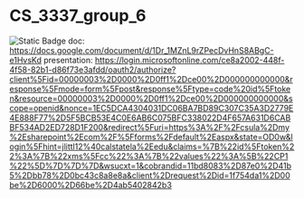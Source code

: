 # CS_3337_group_6

![Static Badge](https://img.shields.io/badge/%20https%3A%2F%2Fdocs.google.com%2Fdocument%2Fd%2F1Dr_1MZnL9rZPecDvHnS8ABgC-e1HvsKd?label=Design%20Doc&color=blue)
doc: https://docs.google.com/document/d/1Dr_1MZnL9rZPecDvHnS8ABgC-e1HvsKd
presentation: https://login.microsoftonline.com/ce8a2002-448f-4f58-82b1-d86f73e3afdd/oauth2/authorize?client%5Fid=00000003%2D0000%2D0ff1%2Dce00%2D000000000000&response%5Fmode=form%5Fpost&response%5Ftype=code%20id%5Ftoken&resource=00000003%2D0000%2D0ff1%2Dce00%2D000000000000&scope=openid&nonce=1EC5DCA4304031DC06BA7BD89C307C35A3D2779E4E888F77%2D5F5BCB53E4C0E6AB6C075BFC338022D4F657A631D6CABBF534AD2ED728D1F200&redirect%5Furi=https%3A%2F%2Fcsula%2Dmy%2Esharepoint%2Ecom%2F%5Fforms%2Fdefault%2Easpx&state=OD0w&login%5Fhint=jlittl12%40calstatela%2Eedu&claims=%7B%22id%5Ftoken%22%3A%7B%22xms%5Fcc%22%3A%7B%22values%22%3A%5B%22CP1%22%5D%7D%7D%7D&wsucxt=1&cobrandid=11bd8083%2D87e0%2D41b5%2Dbb78%2D0bc43c8a8e8a&client%2Drequest%2Did=1f754da1%2D00be%2D6000%2D66be%2D4ab5402842b3
